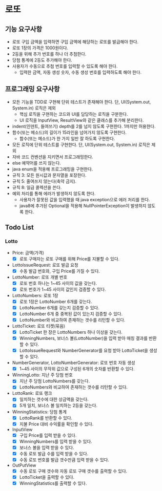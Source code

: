 # 로또

## 기능 요구사항

- 로또 구입 금액을 입력하면 구입 금액에 해당하는 로또를 발급해야 한다.
- 로또 1장의 가격은 1000원이다.
- 2등을 위해 추가 번호를 하나 더 추첨한다.
- 당첨 통계에 2등도 추가해야 한다.
- 사용자가 수동으로 추첨 번호를 입력할 수 있도록 해야 한다.
    - 입력한 금액, 자동 생성 숫자, 수동 생성 번호를 입력하도록 해야 한다.

## 프로그래밍 요구사항

- 모든 기능을 TDD로 구현해 단위 테스트가 존재해야 한다. 단, UI(System.out, System.in) 로직은 제외
    - 핵심 로직을 구현하는 코드와 UI를 담당하는 로직을 구분한다.
    - UI 로직을 InputView, ResultView와 같은 클래스를 추가해 분리한다.
- indent(인덴트, 들여쓰기) depth를 2를 넘지 않도록 구현한다. 1까지만 허용한다.
- 함수(또는 메소드)의 길이가 15라인을 넘어가지 않도록 구현한다.
    - 함수(또는 메소드)가 한 가지 일만 잘 하도록 구현한다.
- 모든 로직에 단위 테스트를 구현한다. 단, UI(System.out, System.in) 로직은 제외
- 자바 코드 컨벤션을 지키면서 프로그래밍한다.
- else 예약어를 쓰지 않는다.
- java enum을 적용해 프로그래밍을 구현한다.
- 규칙 3: 모든 원시값과 문자열을 포장한다.
- 규칙 5: 줄여쓰지 않는다(축약 금지).
- 규칙 8: 일급 콜렉션을 쓴다.
- 예외 처리를 통해 에러가 발생하지 않도록 한다.
    - 사용자가 잘못된 값을 입력했을 때 java exception으로 에러 처리를 한다.
    - java8에 추가된 Optional을 적용해 NullPointerException이 발생하지 않도록 한다.

## Todo List

### Lotto

- Price: 금액(가격)
    - [X] 로또 구매자는 로또 구매를 위해 Price를 지불할 수 있다.
    
- LottoIssueRequest: 로또 발급 요청
    - [X] 수동 발급 번호와, 구입 Price를 가질 수 있다.
    
- LottoNumber: 로또 개별 번호
    - [X] 로또 번호 하나는 1~45 사이의 값을 갖는다.
    - [X] 로또 번호가 1~45 사이의 값인지 검증할 수 있다.

- LottoNumbers: 로또 1장
    - [X] 로또 1장은 LottoNumber 6개를 갖는다.
    - [X] LottoNumber 6개를 갖는지 검증할 수 있다.
    - [X] LottoNumber 6개 중 중복된 값이 있는지 검증할 수 있다.
    - [X] LottoNumber와 비교하여 존재하는 갯수를 리턴할 수 있다.
    
- LottoTicket: 로또 티켓(묶음) 
    - [X] LottoTicket 한 장은 LottoNumbers 하나 이상을 갖는다.
    - [X] WinningNumbers, 보너스 볼(LottoNumber)을 입력 받아 매칭 결과를 반환할 수 있다.
    - [X] LottoIssueRequest와 NumberGenerator를 요청 받아 LottoTicket을 생성할 수 있다.

- NumberGenerator, LottoNumberGenerator: 로또 번호 자동 생성
    - [X] 1~45 사이의 무작위 값으로 구성된 6개의 숫자를 반환할 수 있다.

- WinningLotto: 지난 주 당첨 번호
    - [X] 지난 주 당첨 LottoNumbers를 갖는다.
    - [X] LottoNumbers와 비교하여 존재하는 갯수를 리턴할 수 있다.

- LottoRank: 로또 랭크
    - [X] 일치하는 갯수에 대한 상금액을 갖는다.
    - [X] 5개 일치, 보너스 볼 일치하는 2등을 갖는다.

- WinningStatistics: 당첨 통계
    - [X] LottoRank를 반환할 수 있다.
    - [X] 지불 Price 대비 수익률을 확인할 수 있다.

- InputView
    - [X] 구입 Price를 입력 받을 수 있다.
    - [X] WinningNumbers를 입력 받을 수 있다.
    - [X] 보너스 볼을 입력 받을 수 있다.
    - [X] 수동 로또 발급 수를 입력 받을 수 있다.
    - [X] 수동 로또 번호를 발급 갯수만큼 입력 받을 수 있다.
    
- OutPutView
    - [X] 수동 로또 구매 갯수와 자동 로또 구매 갯수를 출력할 수 있다.
    - [X] LottoTicket을 출력할 수 있다.
    - [X] WinningStatistics를 출력할 수 있다.
